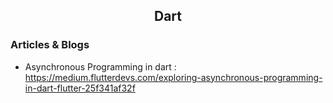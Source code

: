 <h2 align="center">Dart</h2>

### Articles & Blogs
- Asynchronous Programming in dart : https://medium.flutterdevs.com/exploring-asynchronous-programming-in-dart-flutter-25f341af32f
